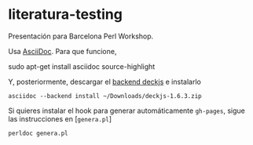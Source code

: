 literatura-testing
==================

Presentación para Barcelona Perl Workshop.

Usa [AsciiDoc](http://powerman.name/doc/asciidoc). Para que funcione,

   sudo apt-get install asciidoc source-highlight

Y, posteriormente, descargar el [backend deckjs](http://houqp.github.io/asciidoc-deckjs/) e instalarlo

	asciidoc --backend install ~/Downloads/deckjs-1.6.3.zip

Si quieres instalar el hook para generar automáticamente `gh-pages`, sigue las instrucciones en [`genera.pl`]

	perldoc genera.pl



	

